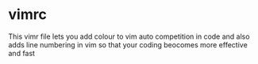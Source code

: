 # vimrc

This vimr file lets you add colour to vim auto competition in code and also adds line numbering in vim so that your coding beocomes more effective and fast 
